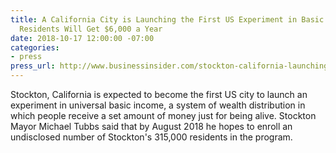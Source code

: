 ```yaml
---
title: A California City is Launching the First US Experiment in Basic Income — and
  Residents Will Get $6,000 a Year
date: 2018-10-17 12:00:00 -07:00
categories:
- press
press_url: http://www.businessinsider.com/stockton-california-launching-the-first-us-experiment-in-basic-income-2017-10
---
```


Stockton, California is expected to become the first US city to launch an experiment in universal basic income, a system of wealth distribution in which people receive a set amount of money just for being alive. Stockton Mayor Michael Tubbs said that by August 2018 he hopes to enroll an undisclosed number of Stockton's 315,000 residents in the program.
